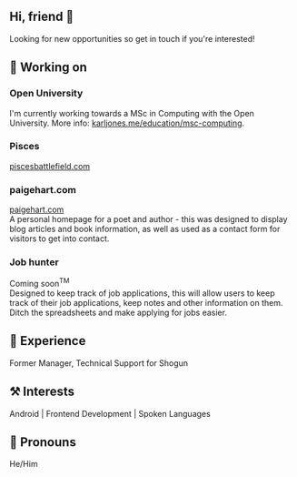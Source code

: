 ## Hi, friend 👋

Looking for new opportunities so get in touch if you're interested!

## 🚧 Working on

### Open University
I'm currently working towards a MSc in Computing with the Open University. More info: [karljones.me/education/msc-computing](https://karljones.me/education/msc-computing).<br>

### Pisces
[piscesbattlefield.com](https://karljones.me/project/pisces-battlefield)<br>

### paigehart.com
[paigehart.com](https://karljones.me/project/paige-hart)<br>
A personal homepage for a poet and author - this was designed to display blog articles and book information, as well as used as a contact form for visitors to get into contact.

### Job hunter
Coming soon<sup>TM</sup><br>
Designed to keep track of job applications, this will allow users to keep track of their job applications, keep notes and other information on them. Ditch the spreadsheets and make applying for jobs easier.

## 🏢 Experience
Former Manager, Technical Support for Shogun 

## ⚒️ Interests
Android | Frontend Development | Spoken Languages

## 🙂 Pronouns
He/Him
